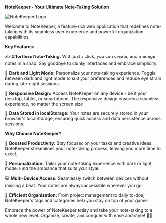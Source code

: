 **NoteKeeper - Your Ultimate Note-Taking Solution**

![NoteKeeper Logo]("https://d29fhpw069ctt2.cloudfront.net/clipart/105048/preview/Sephr_Notepad_with_Text_and_Pencil_1_preview_17c5.png")

Welcome to NoteKeeper, a feature-rich web application that redefines note-taking with its seamless user experience and powerful organization capabilities.

**Key Features:**

✍️ **Effortless Note-Taking:** With just a click, you can create, and manage notes in a snap. Say goodbye to clunky interfaces and embrace simplicity.

🎨 **Dark and Light Mode:** Personalize your note-taking experience. Toggle between dark and light mode to suit your preferences and reduce eye strain during late-night sessions.

📱 **Responsive Design:** Access NoteKeeper on any device - be it your desktop, tablet, or smartphone. The responsive design ensures a seamless experience, no matter the screen size.

💾 **Data Stored in localStorage:** Your notes are securely stored in your browser's localStorage, ensuring quick access and data persistence across sessions.

**Why Choose NoteKeeper?**

🚀 **Boosted Productivity:** Stay focused on your tasks and creative ideas. NoteKeeper streamlines your note-taking process, leaving you more time to excel.

🌈 **Personalization:** Tailor your note-taking experience with dark or light mode. Find the ambiance that suits your style.

💻 **Multi-Device Access:** Seamlessly switch between devices without missing a beat. Your notes are always accessible wherever you go.

🎯 **Efficient Organization:** From project management to daily to-dos, NoteKeeper's tags and categories help you stay on top of your game.

Embrace the power of NoteKeeper today and take your note-taking to a whole new level. Organize, create, and conquer with ease and style! 📝🚀